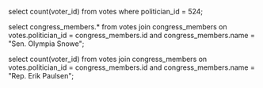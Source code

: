 <!-- Release 1  -->

<!-- 1. Hitung jumlah vote untuk Sen. Olympia Snowe yang memiliki id 524. -->
select count(voter_id) from votes where politician_id = 524;
<!-- 2. Sekarang lakukan JOIN tanpa menggunakan id `524`. Query kedua tabel votes dan congress_members. -->
select congress_members.* from votes join congress_members on votes.politician_id = congress_members.id and congress_members.name = "Sen. Olympia Snowe";

<!-- 3. Sekarang gimana dengan representative Erik Paulsen? Berapa banyak vote yang dia dapatkan? -->
select count(voter_id) from votes join congress_members on votes.politician_id = congress_members.id and congress_members.name = "Rep. Erik Paulsen";

<!-- 4. Buatlah 3 daftar peserta Congress yang mendapatkan vote terbanyak. Jangan sertakan field `created_at` dan `updated_at`. -->


<!-- 5. Sekarang buatlah sebuah daftar semua anggota Congress yang setidaknya mendapatkan beberapa vote dalam urutan dari yang paling sedikit. Dan juga jangan sertakan field-field yang memiliki tipe date. -->

<!-- Release 2  -->

<!-- 1. Siapa anggota Congress yang mendapatkan vote terbanyak? List nama mereka dan jumlah vote-nya. Siapa saja yang memilih politisi tersebut? List nama mereka, dan jenis kelamin mereka. -->

<!-- 2. Berapa banyak vote yang diterima anggota Congress yang memiliki grade di bawah 9 (gunakan field `grade_current`)? Ambil nama, lokasi, grade_current dan jumlah vote. -->

<!-- 3. Apa saja 10 negara bagian yang memiliki voters terbanyak? List semua orang yang melakukan vote di negara bagian yang paling populer. (Akan menjadi daftar yang panjang, kamu bisa gunakan hasil dari query pertama untuk menyederhanakan query berikut ini.) -->

<!-- 4. List orang-orang yang vote lebih dari dua kali. Harusnya mereka hanya bisa vote untuk posisi Senator dan satu lagi untuk wakil. Wow, kita dapat si tukang curang! Segera laporkan ke KPK!! -->

<!-- 5. Apakah ada orang yang melakukan vote kepada politisi yang sama dua kali? Siapa namanya dan siapa nama politisinya? -->
